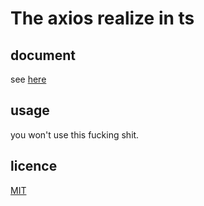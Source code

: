 # The axios realize in ts

## document 

see [here](https://github.com/axios/axios#axios-api)

## usage

you won't use this fucking shit.

## licence

[MIT](./LICENSE)
